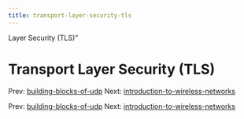 ```yaml
---
title: transport-layer-security-tls
---
```


Layer Security (TLS)"

# Transport Layer Security (TLS)

Prev:
[building-blocks-of-udp](building-blocks-of-udp.md)
Next:
[introduction-to-wireless-networks](introduction-to-wireless-networks.md)

Prev:
[building-blocks-of-udp](building-blocks-of-udp.md)
Next:
[introduction-to-wireless-networks](introduction-to-wireless-networks.md)
